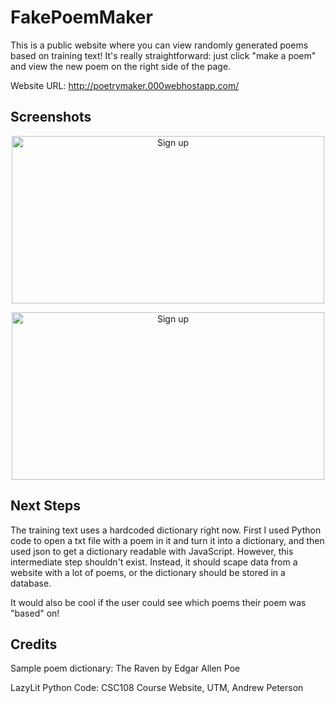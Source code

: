 # FakePoemMaker

This is a public website where you can view randomly generated poems based on training text! It's 
really straightforward: just click "make a poem" and view the new poem on the right side of
the page. 

Website URL: http://poetrymaker.000webhostapp.com/ 

## Screenshots

<p align="center"><img src="https://lh3.googleusercontent.com/E8UlZx1b3ZQWzouEPEAOOncUU5_U4bNweAJeFJIldNIw0Nwo4sanFtSw4Z2AhHSgoBafTfn1TgwtWJ_fcTINMynmvFsCSQNTVw_GtLZP5CMQ_LHzVC0iUT56ffYHsacvxpeFrM1EdzKBQ1Lhv2xxHbcRLNGq1c4ywHg4mWeml7OwOyxXWUxKoUC1b_gDCNgIddcdUXl9tK-ilUDMQL6Jzcatq0ErzsHde6uOU-Jgc06er0kOuAgGEjVpZinBEoYAIxJUH74cSs0kLdTaiDZZPqaIlggKL7cryFDC8JeX0R4V_7XS6XYPBkdvfT7InHK727mxYy-dKzfXKoaT1mjtvBHEiO9vdnckqq9IYV4dM6sphQi7Odqarx_8FzQa5dCAAINW4dFv5g2V3zYC3avagbpvKevWnmWurCROg4tLq5pFF-_p6nLA_b9N2uajH29iOv-1lT5mGcObTql8UVigEC_fd3B_k0vWbQZVO3vOjtEG-Dr4dWhMAyc6Z7Ua-yIJOdw-7PvVho7o9BDwnQlrIfafCASbW0V0drfKmifG0OcreBEa3KW2eYii-FVHfp_xskSzRgEkx4Q0mhDyMymzfHhMkUhtMbFBb5nfNyDVJFEk8qBV4vZqiSoorXo6OyjQU2xUh_V-YP_yAgroy8APtS46aPsrFRKduHklcRJ02qFxDG-km_RQOW2Y-r9gylVf20D4uOeg-QZQ8HBOTXGFQFu0bm6-8n272W6Ghd1vjveOyhGw=w1470-h790-no" alt="Sign up"
	title="Main" width="500" height="268" /></p> 
  
<p align="center"><img src="https://lh3.googleusercontent.com/_u8yryA-iVMci20guTHBuQ3-VhbGiVXx20cJRCqafmDEVdKnsQU8xVoU5-Jiowunqv_U0a3zNQ5-KlOah2ZvIWQV2flKFdr6OmD9oxSTo-nLhg71njTROZRvOg6m6HCxDu3upOgQiNxHnX8DWs9eAfpZhpQsUQPn2UK-J8h0ZExorAagVFiQAIb4XMeF0TqRV6889qilVezT4yTrPnTu_xx07W51EOWn7G2lPwGoLtoEN_3Ss0vp8Ndj-6LqXpPK9qinJoL4_vbEHSH8u6_QNNZf27UTv3zbVKf0LwKf91fC_VsecQfoFAlaDMFbCmZ36_X2dqrNdjRLr6z8pY89mcUL-EnyyNqxt6PPSUdGcDRMJP-DGdzjOWa4i7yDTErMmcw_j45PwQULjFhvMHyeC1W5FRZDeywIuza3vvdia8r-Sq_wY_iD8wcuAx3pSqvqJ7hCe_JJ3vFRReMBBkHnSCElltd6YqAgTML51EjjIN6gYYbg_Szgnqg_7NRk8Bmg3zTFizhvPg3hilxyt5lI5XdiKIzZwiJk8MWlMUvet2AH-J8_uhnNwa_7fGwqISZckNGEym5UXKjHoPKhSoaqmAY14B-OwpjlEvCDv1dJGZ5UjHkU3hsrZDvL6N8kwcujpKtNg1dFzYZa3N-VExvJ2KAkIx7FSaYnGf8r0_9SciTPAybAlCikRqwJGcHgwpXtSeCJ-SDW23IzEAwCLj9LP3rQBoxuG3B37pEWsHWfyKhtnFS8=w1470-h790-no" alt="Sign up"
	title="Poem" width="500" height="268" /></p> 

## Next Steps

The training text uses a hardcoded dictionary right now. First I used Python code to open a txt file
with a poem in it and turn it into a dictionary, and then used json to get a dictionary readable with
JavaScript. However, this intermediate step shouldn't exist. Instead, it should scape data from a 
website with a lot of poems, or the dictionary should be stored in a database.

It would also be cool if the user could see which poems their poem was "based" on!

## Credits

Sample poem dictionary: The Raven by Edgar Allen Poe 

LazyLit Python Code: CSC108 Course Website, UTM, Andrew Peterson
